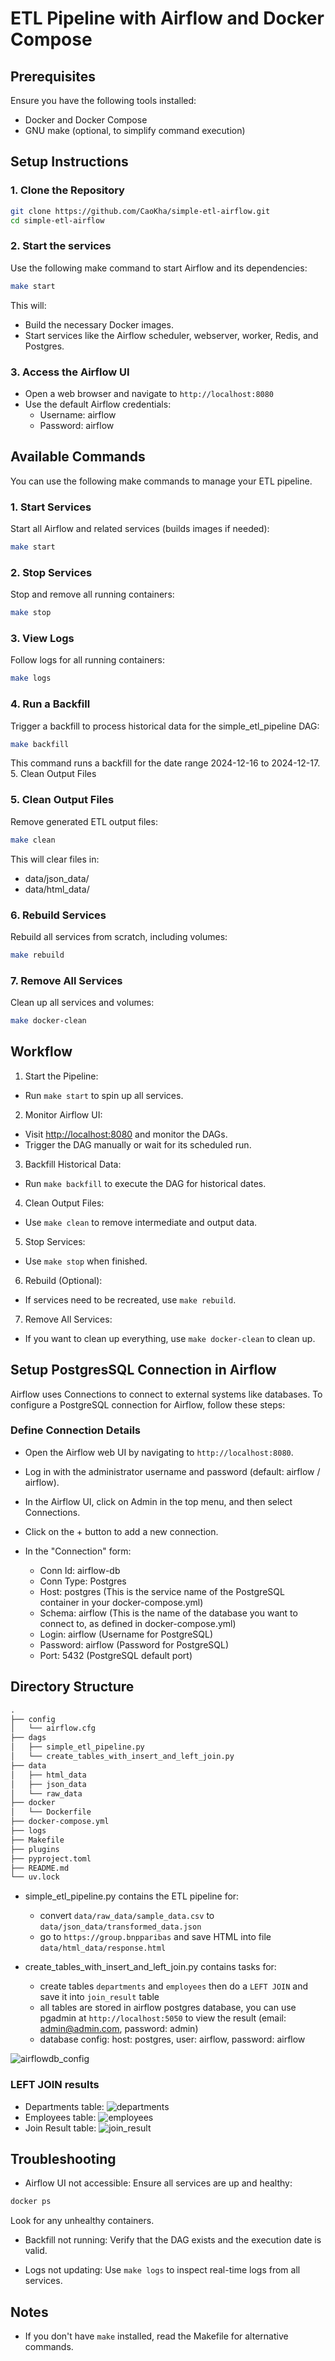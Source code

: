# ETL Pipeline with Airflow and Docker Compose

## Prerequisites

Ensure you have the following tools installed:

- Docker and Docker Compose
- GNU make (optional, to simplify command execution)

## Setup Instructions

### 1. Clone the Repository

```bash
git clone https://github.com/CaoKha/simple-etl-airflow.git
cd simple-etl-airflow
```

### 2. Start the services

Use the following make command to start Airflow and its dependencies:

```bash
make start
```

This will:

- Build the necessary Docker images.
- Start services like the Airflow scheduler, webserver, worker, Redis, and Postgres.

### 3. Access the Airflow UI

- Open a web browser and navigate to `http://localhost:8080`
- Use the default Airflow credentials:
  - Username: airflow
  - Password: airflow

## Available Commands

You can use the following make commands to manage your ETL pipeline.

### 1. Start Services

Start all Airflow and related services (builds images if needed):

```bash
make start
```

### 2. Stop Services

Stop and remove all running containers:

```bash
make stop
```

### 3. View Logs

Follow logs for all running containers:

```bash
make logs
```

### 4. Run a Backfill

Trigger a backfill to process historical data for the simple_etl_pipeline DAG:

```bash
make backfill
```

This command runs a backfill for the date range 2024-12-16 to 2024-12-17. 5. Clean Output Files

### 5. Clean Output Files

Remove generated ETL output files:

```bash
make clean
```

This will clear files in:

- data/json_data/
- data/html_data/

### 6. Rebuild Services

Rebuild all services from scratch, including volumes:

```bash
make rebuild
```

### 7. Remove All Services

Clean up all services and volumes:

```bash
make docker-clean
```

## Workflow

1. Start the Pipeline:

- Run `make start` to spin up all services.

2. Monitor Airflow UI:

- Visit <http://localhost:8080> and monitor the DAGs.
- Trigger the DAG manually or wait for its scheduled run.

3. Backfill Historical Data:

- Run `make backfill` to execute the DAG for historical dates.

4. Clean Output Files:

- Use `make clean` to remove intermediate and output data.

5. Stop Services:

- Use `make stop` when finished.

6. Rebuild (Optional):

- If services need to be recreated, use `make rebuild`.

7. Remove All Services:

- If you want to clean up everything, use `make docker-clean` to clean up.

## Setup PostgresSQL Connection in Airflow

Airflow uses Connections to connect to external systems like databases. To configure a PostgreSQL connection for Airflow, follow these steps:

### Define Connection Details

- Open the Airflow web UI by navigating to `http://localhost:8080`.

- Log in with the administrator username and password (default: airflow / airflow).

- In the Airflow UI, click on Admin in the top menu, and then select Connections.

- Click on the + button to add a new connection.

- In the "Connection" form:

  - Conn Id: airflow-db
  - Conn Type: Postgres
  - Host: postgres (This is the service name of the PostgreSQL container in your docker-compose.yml)
  - Schema: airflow (This is the name of the database you want to connect to, as defined in docker-compose.yml)
  - Login: airflow (Username for PostgreSQL)
  - Password: airflow (Password for PostgreSQL)
  - Port: 5432 (PostgreSQL default port)

## Directory Structure

```txt
.
├── config
│   └── airflow.cfg
├── dags
│   ├── simple_etl_pipeline.py
│   └── create_tables_with_insert_and_left_join.py
├── data
│   ├── html_data
│   ├── json_data
│   └── raw_data
├── docker
│   └── Dockerfile
├── docker-compose.yml
├── logs
├── Makefile
├── plugins
├── pyproject.toml
├── README.md
└── uv.lock
```

- simple_etl_pipeline.py contains the ETL pipeline for:

  - convert `data/raw_data/sample_data.csv` to `data/json_data/transformed_data.json`
  - go to `https://group.bnpparibas` and save HTML into file `data/html_data/response.html`

- create_tables_with_insert_and_left_join.py contains tasks for:
  - create tables `departments` and `employees` then do a `LEFT JOIN`
    and save it into `join_result` table
  - all tables are stored in airflow postgres database,
    you can use pgadmin at `http://localhost:5050` to view the result
    (email: <admin@admin.com>, password: admin)
  - database config: host: postgres, user: airflow, password: airflow

![airflowdb_config](./docs/postgres-config.png)

### LEFT JOIN results

- Departments table:
  ![departments](./docs/departments.png)
- Employees table:
  ![employees](./docs/employees.png)
- Join Result table:
  ![join_result](./docs/join-result.png)

## Troubleshooting

- Airflow UI not accessible: Ensure all services are up and healthy:

```bash
docker ps
```

Look for any unhealthy containers.

- Backfill not running: Verify that the DAG exists and the execution date is valid.

- Logs not updating: Use `make logs` to inspect real-time logs from all services.

## Notes

- If you don't have `make` installed, read the Makefile for alternative commands.
